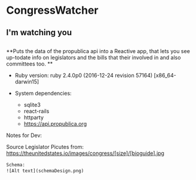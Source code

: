 # CongressWatcher
## I'm watching you

## 

**Puts the data of the propublica api into a Reactive app, that lets you see up-todate info on legislators and the bills that their involved in and also committees too. **

* Ruby version: ruby 2.4.0p0 (2016-12-24 revision 57164) [x86_64-darwin15]

* System dependencies:
	
	* sqlite3
	* react-rails
	* httparty
	* https://api.propublica.org



Notes for Dev:

Source Legislator Picutes from:
	https://theunitedstates.io/images/congress/[size]/[bioguide].jpg

	Schema:
	![Alt text](schemaDesign.png)
